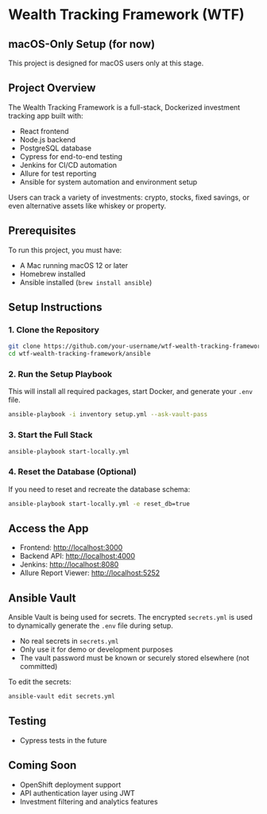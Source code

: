 # Wealth Tracking Framework (WTF)

## macOS-Only Setup (for now)

This project is designed for macOS users only at this stage.

## Project Overview

The Wealth Tracking Framework is a full-stack, Dockerized investment tracking app built with:

* React frontend
* Node.js backend
* PostgreSQL database
* Cypress for end-to-end testing
* Jenkins for CI/CD automation
* Allure for test reporting
* Ansible for system automation and environment setup

Users can track a variety of investments: crypto, stocks, fixed savings, or even alternative assets like whiskey or property.

## Prerequisites

To run this project, you must have:

* A Mac running macOS 12 or later
* Homebrew installed
* Ansible installed (`brew install ansible`)

## Setup Instructions

### 1. Clone the Repository

```bash
git clone https://github.com/your-username/wtf-wealth-tracking-framework.git
cd wtf-wealth-tracking-framework/ansible
```

### 2. Run the Setup Playbook

This will install all required packages, start Docker, and generate your `.env` file.

```bash
ansible-playbook -i inventory setup.yml --ask-vault-pass
```

### 3. Start the Full Stack

```bash
ansible-playbook start-locally.yml
```

### 4. Reset the Database (Optional)

If you need to reset and recreate the database schema:

```bash
ansible-playbook start-locally.yml -e reset_db=true
```

## Access the App

- Frontend: [http://localhost:3000](http://localhost:3000)
- Backend API: [http://localhost:4000](http://localhost:4000)
- Jenkins: [http://localhost:8080](http://localhost:8080)
- Allure Report Viewer: [http://localhost:5252](http://localhost:5252)

## Ansible Vault

Ansible Vault is being used for secrets. The encrypted `secrets.yml` is used to dynamically generate the `.env` file during setup.

- No real secrets in `secrets.yml`
- Only use it for demo or development purposes
- The vault password must be known or securely stored elsewhere (not committed)

To edit the secrets:

```bash
ansible-vault edit secrets.yml
```

## Testing

- Cypress tests in the future

## Coming Soon

- OpenShift deployment support
- API authentication layer using JWT
- Investment filtering and analytics features  
